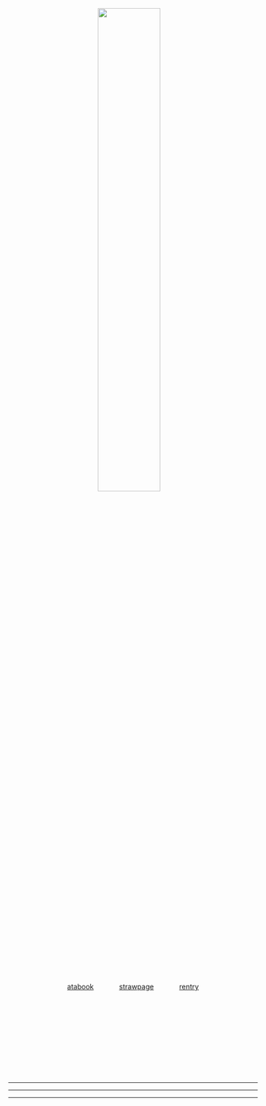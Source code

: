 <div align="center">

<img src="https://github.com/user-attachments/assets/576e73b0-0a89-45a1-aae3-31581e15b9da" width="50%">
ㅤ</p>
<a href="https://mashle.atabook.org/">atabook</a>ㅤㅤㅤㅤ<a href="https://mashles.straw.page/">strawpage</a>ㅤㅤㅤㅤ<a href="https://rentry.co/m4shle">rentry</a></p>
ㅤ</p>
ㅤ</p>
ㅤ</p>
ㅤ</p>
ㅤ</p>

---
---
---
